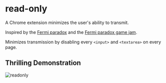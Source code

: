 # read-only
A Chrome extension minimizes the user's ability to transmit.

Inspired by the [Fermi paradox](https://en.wikipedia.org/wiki/Fermi_paradox#Everyone_is_listening.2C_no_one_is_transmitting) and the [Fermi paradox game jam](https://itch.io/jam/fermi-paradox-jam).

Minimizes transmission by disabling every `<input>` and `<textarea>` on every page. 

## Thrilling Demonstration
![readonly](https://cloud.githubusercontent.com/assets/1638576/18414742/c049abd8-778a-11e6-87d7-efe3a895729b.gif)
